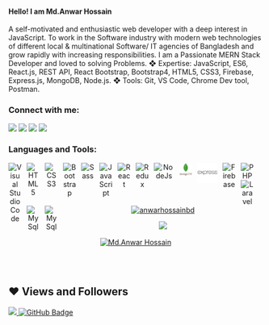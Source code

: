 
#### Hello! I am Md.Anwar Hossain

A self-motivated and enthusiastic web developer with a deep interest in JavaScript. To work in the Software industry with modern web technologies of different local & multinational Software/ IT agencies of Bangladesh and grow rapidly with increasing responsibilities. I am a Passionate MERN Stack Developer and loved to solving Problems.
❖ Expertise: JavaScript, ES6, React.js, REST API, React Bootstrap, Bootstrap4, HTML5, CSS3, Firebase, Express.js, MongoDB, Node.js.
❖ Tools: Git, VS Code, Chrome Dev tool, Postman.

 
### Connect with me:
 

<a  href = "https://www.linkedin.com/in/md-anwar-hossain-891b35202/"><img width="24px" src="https://img.icons8.com/fluent/48/000000/linkedin.png"/></a>
<a  href = "https://www.facebook.com/profile.php?id=100083282552243" target="_blank"><img target="_blank" width="24px" src="https://img.icons8.com/cute-clipart/50/000000/facebook-new.png"/></a> 
<a  href = "https://t"><img width="24px" src="https://img.icons8.com/fluent/48/000000/twitter.png"/></a>
<a  href = "[https://www.youtube.com/channel/UC-NXT1lYAOPa3lrgWXqvuHA](https://www.youtube.com/channel/UCU5uR60HrKkEBOszRVuPzPA)"><img width="24px" src="https://img.icons8.com/color/48/000000/youtube-play.png"/></a>

### Languages and Tools:

<p align="center">
<img align="left" alt="Visual Studio Code" width="26px" src="https://cdn.jsdelivr.net/gh/devicons/devicon/icons/vscode/vscode-original.svg" style="padding-right:10px;" />
<img align="left" alt="HTML5" width="26px" src="https://cdn.jsdelivr.net/gh/devicons/devicon/icons/html5/html5-original.svg" style="padding-right:10px;" />
<img align="left" alt="CSS3" width="26px" src="https://cdn.jsdelivr.net/gh/devicons/devicon/icons/css3/css3-original.svg" style="padding-right:10px;" />
<img align="left" alt="Bootstrap" width="26px" src="https://img.icons8.com/color/48/000000/bootstrap.png" style="padding-right:10px;" />
<img align="left" alt="Sass" width="26px" src="https://cdn.jsdelivr.net/gh/devicons/devicon/icons/sass/sass-original.svg" style="padding-right:10px;" />
<img align="left" alt="JavaScript" width="26px" src="https://cdn.jsdelivr.net/gh/devicons/devicon/icons/javascript/javascript-original.svg" style="padding-right:10px;" />
<img align="left" alt="React" width="26px" src="https://cdn.jsdelivr.net/gh/devicons/devicon/icons/react/react-original.svg" style="padding-right:10px;" />
<img align="left" alt="Redux" width="26px" src="https://img.icons8.com/color/48/000000/redux.png" style="padding-right:10px;" />
<img align="left" alt="NodeJs" width="40px" src="https://img.icons8.com/color/48/000000/nodejs.png" style="padding-right:10px;" />
<img align="left" alt="MongoDB" width="26px" src="https://raw.githubusercontent.com/devicons/devicon/master/icons/mongodb/mongodb-original-wordmark.svg" style="padding-right:10px;" />
<img align="left" alt="Express" width="40px" src="https://raw.githubusercontent.com/devicons/devicon/master/icons/express/express-original-wordmark.svg" style="padding-right:10px;" />
<img align="left" alt="Firebase" width="26px" src="https://img.icons8.com/color/48/000000/firebase.png" style="padding-right:10px;" />
<img align="left" alt="PHP" width="26px" src="https://img.icons8.com/ios-filled/50/000000/php-logo.png" style="padding-right:10px;" />
<img align="left" alt="Laravel" width="26px" src="https://img.icons8.com/fluent/48/000000/laravel.png" style="padding-right:10px;" />
<img align="left" alt="MySql" width="26px" src="https://img.icons8.com/fluent/50/000000/mysql-logo.png" style="padding-right:10px;" />
<img align="left" alt="MySql" width="26px" src="https://www.vectorlogo.zone/logos/getpostman/getpostman-icon.svg" style="padding-right:10px;" />

</p>

<br/>
<br/>
<br/>






<p align="center">
   <a href="https://github.com/anwarhossainbd/github-readme-streak-stats">
    <img title="🔥 Get streak stats for your profile at git.io/streak-stats" alt="anwarhossainbd" src="https://github-readme-streak-stats.herokuapp.com/?user=anwarhossainbd&theme=black-ice&hide_border=true&stroke=0000&background=060A0CD0"/>
</a>
</p>




<p align="center">
    <img src="https://github-readme-stats.vercel.app/api?username=anwarhossainbd&&show_icons=true&title_color=ffffff&icon_color=bb2acf&text_color=daf7dc&bg_color=151515">
</p>


<p align="center">
    <a href="https://github.com/anwarhossainbd/github-readme-stats"><img alt="Md.Anwar Hossain" src="https://github-readme-stats.vercel.app/api/top-langs/?username=anwarhossainbd&langs_count=8&count_private=true&layout=compact&theme=react&hide_border=true&bg_color=0D1117" /></a>
</p>




 


<br/>
<br/>







<!-- ![GitHub Activity Graph](https://activity-graph.herokuapp.com/graph?username=anwarhossainbd)  -->

## ❤ Views and Followers
<a href="https://github.com/Meghna-DAS/github-profile-views-counter">
    <img src="https://komarev.com/ghpvc/?username=anwarhossainbd">
</a>
<a href="https://github.com/anwarhossainbd?tab=followers"><img src="https://img.shields.io/github/followers/anwarhossainbd?label=Followers&style=social" alt="GitHub Badge"></a>







